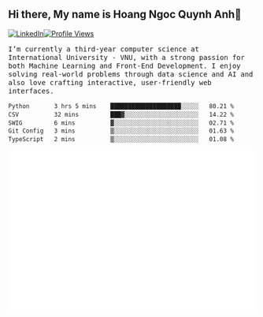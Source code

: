 ## Hi there, My name is Hoang Ngoc Quynh Anh👋

[![LinkedIn](https://img.shields.io/badge/LinkedIn-0077B5?style=flat&logo=linkedin&logoColor=white)](https://www.linkedin.com/in/quynhanh572004/)[![Profile Views](https://komarev.com/ghpvc/?username=Greekatz&color=blue&style=flat-square)](https://github.com/quynhanhhoang572004)  

<samp> I’m currently a third-year computer science at International University - VNU, with a strong passion for both Machine Learning and Front-End Development. I enjoy solving real-world problems through data science and AI and also love crafting interactive, user-friendly web interfaces.<samp> 




<!--START_SECTION:waka-->

```txt
Python       3 hrs 5 mins    ████████████████████░░░░░   80.21 %
CSV          32 mins         ███▓░░░░░░░░░░░░░░░░░░░░░   14.22 %
SWIG         6 mins          ▓░░░░░░░░░░░░░░░░░░░░░░░░   02.71 %
Git Config   3 mins          ▒░░░░░░░░░░░░░░░░░░░░░░░░   01.63 %
TypeScript   2 mins          ▒░░░░░░░░░░░░░░░░░░░░░░░░   01.08 %
```

<!--END_SECTION:waka-->

![Full-year Contribution Calendar](https://github.com/quynhanhhoang572004/quynhanhhoang572004/blob/main/metrics.plugin.isocalendar.fullyear.svg)

